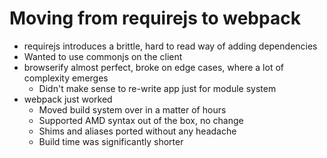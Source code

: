 # Moving from requirejs to webpack

* requirejs introduces a brittle, hard to read way of adding dependencies
* Wanted to use commonjs on the client
* browserify almost perfect, broke on edge cases, where a lot of complexity emerges
  * Didn't make sense to re-write app just for module system
* webpack just worked
  * Moved build system over in a matter of hours
  * Supported AMD syntax out of the box, no change
  * Shims and aliases ported without any headache
  * Build time was significantly shorter
